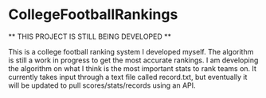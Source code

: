 # CollegeFootballRankings

** THIS PROJECT IS STILL BEING DEVELOPED **

This is a college football ranking system I developed myself. The algorithm is still a work in progress to get the most accurate rankings. I am developing the algorithm on what I think is the most important stats to rank teams on. It currently takes input through a text file called record.txt, but eventually it will be updated to pull scores/stats/records using an API. 
